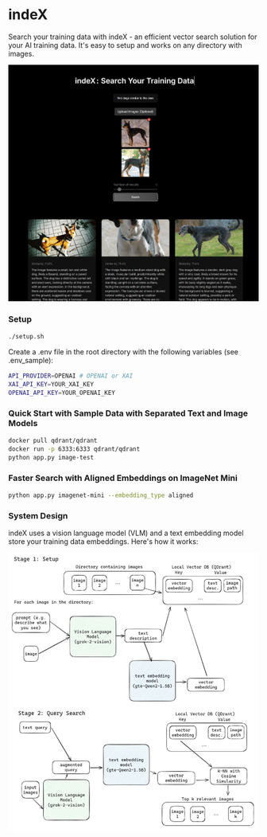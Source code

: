 # indeX
Search your training data with indeX - an efficient vector search solution for your AI training data.
It's easy to setup and works on any directory with images.

![Front Page](assets/front-page.jpg)


### Setup

```bash
./setup.sh
```

Create a .env file in the root directory with the following variables (see .env_sample):

```bash
API_PROVIDER=OPENAI # OPENAI or XAI
XAI_API_KEY=YOUR_XAI_KEY
OPENAI_API_KEY=YOUR_OPENAI_KEY
```

### Quick Start with Sample Data with Separated Text and Image Models
```bash
docker pull qdrant/qdrant
docker run -p 6333:6333 qdrant/qdrant
python app.py image-test
```

### Faster Search with Aligned Embeddings on ImageNet Mini

```bash
python app.py imagenet-mini --embedding_type aligned
```

### System Design

indeX uses a vision language model (VLM) and a text embedding model store your training data embeddings. Here's how it works:

![System Design](assets/flow-chart.jpg)
